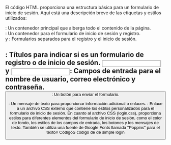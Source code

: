 El código HTML proporciona una estructura básica para un formulario de inicio de sesión. Aquí está una descripción breve de las etiquetas y estilos utilizados:

<div class="pagina-login">: Un contenedor principal que alberga todo el contenido de la página.
<div class="formulario">: Un contenedor para el formulario de inicio de sesión y registro.
<form class="formulario-registro"> y <form class="formulario-login">: Formularios separados para el registro y el inicio de sesión.
<h2>: Títulos para indicar si es un formulario de registro o de inicio de sesión.
<input type="text"> y <input type="password">: Campos de entrada para el nombre de usuario, correo electrónico y contraseña.
<button type="submit">: Un botón para enviar el formulario.
<p class="mensaje">: Un mensaje de texto para proporcionar información adicional o enlaces.
<link rel="stylesheet" href="css/login.css">: Enlace a un archivo CSS externo que contiene los estilos personalizados para el formulario de inicio de sesión.
En cuanto al archivo CSS (login.css), proporciona estilos para diferentes elementos del formulario de inicio de sesión, como el color de fondo, los estilos de los campos de entrada, los botones y los mensajes de texto. También se utiliza una fuente de Google Fonts llamada "Poppins" para el texto# CodigoS
codigo de de simple login
